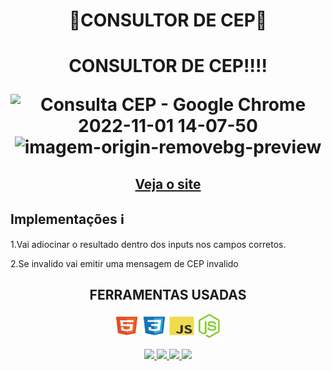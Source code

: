 
# <div align="center">📌CONSULTOR DE CEP📌 </div>
<h1 align="center">CONSULTOR DE CEP!!!!

![Consulta CEP - Google Chrome 2022-11-01 14-07-50](https://user-images.githubusercontent.com/97768716/199294607-4b4bda65-0d04-4dfa-8810-663a3114b23b.gif)
![imagem-origin-removebg-preview](https://user-images.githubusercontent.com/97768716/199295295-dbd73cd7-2bac-4184-89c0-3bf2be328801.png)


  <h2 align="center">
  <a href="https://gym-website-sage.vercel.app/" target="_blank"> Veja o site </a>
</h2>
  
  
## Implementações :information_source:
1.Vai adiocinar o resultado dentro dos inputs nos campos corretos.
<br>

2.Se invalido vai emitir uma mensagem de CEP invalido
<br>


<h2 align="center"> FERRAMENTAS USADAS </h2>
 

<div align="center" style="display: inline_block">
  <img align="center" alt="Rafa-HTML" height="30" width="40" src="https://raw.githubusercontent.com/devicons/devicon/master/icons/html5/html5-original.svg">
  <img align="center" alt="Rafa-CSS" height="30" width="40" src="https://raw.githubusercontent.com/devicons/devicon/master/icons/css3/css3-original.svg">
  <img align="center" alt="Rafa-JS" height="30" width="40" src="https://raw.githubusercontent.com/devicons/devicon/master/icons/javascript/javascript-original.svg">
  <img align="center" height:"30" width="40" src="https://github.com/devicons/devicon/blob/master/icons/nodejs/nodejs-original.svg"

 
</div>
<br>

<div align="center" style="display:inline_block"> <br> 
  
  <a href="https://www.instagram.com/gabriel_furtado2002/" target="_blank">
    <img src="https://img.shields.io/badge/-Instagram-%23E4405F?style=for-the-badge&logo=instagram&logoColor=white" 
  </a>
 	
 <a href="https://discord.gg/wagxzStdcR" target="_blank">
   <img src="https://img.shields.io/badge/Discord-7289DA?style=for-the-badge&logo=discord&logoColor=white" 
  </a>
  
  <a href = "mailto:gs294860@gmail.com" target="_blank">
    <img src="https://img.shields.io/badge/-Gmail-%23333?style=for-the-badge&logo=gmail&logoColor=white" 
  </a>
  
  <a href="https://www.linkedin.com/in/gabriel-furtado-847aa7225/" target="_blank">
    <img src="https://img.shields.io/badge/-LinkedIn-%230077B5?style=for-the-badge&logo=linkedin&logoColor=white">
  </a> 
  
  </div>
